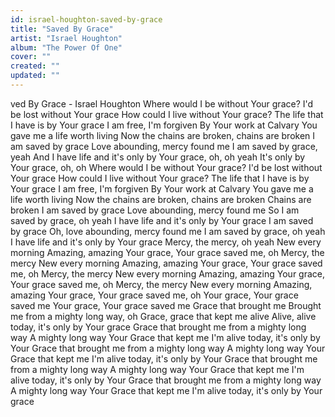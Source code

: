 ```yaml
---
id: israel-houghton-saved-by-grace
title: "Saved By Grace"
artist: "Israel Houghton"
album: "The Power Of One"
cover: ""
created: ""
updated: ""
---
```


ved By Grace - Israel Houghton
Where would I be without Your grace?
I'd be lost without Your grace
How could I live without Your grace?
The life that I have is by Your grace
I am free, I'm forgiven
By Your work at Calvary
You gave me a life worth living
Now the chains are broken, chains are broken
I am saved by grace
Love abounding, mercy found me
I am saved by grace, yeah
And I have life and it's only by Your grace, oh, oh yeah
It's only by Your grace, oh, oh
Where would I be without Your grace?
I'd be lost without Your grace
How could I live without Your grace?
The life that I have is by Your grace
I am free, I'm forgiven
By Your work at Calvary
You gave me a life worth living
Now the chains are broken, chains are broken
Chains are broken
I am saved by grace
Love abounding, mercy found me
So I am saved by grace, oh yeah
I have life and it's only by Your grace
I am saved by grace
Oh, love abounding, mercy found me
I am saved by grace, oh yeah
I have life and it's only by Your grace
Mercy, the mercy, oh yeah
New every morning
Amazing, amazing
Your grace, Your grace saved me, oh
Mercy, the mercy
New every morning
Amazing, amazing
Your grace, Your grace saved me, oh
Mercy, the mercy
New every morning
Amazing, amazing
Your grace, Your grace saved me, oh
Mercy, the mercy
New every morning
Amazing, amazing
Your grace, Your grace saved me, oh
Your grace, Your grace saved me
Your grace, Your grace saved me
Grace that brought me
Brought me from a mighty long way, oh
Grace, grace that kept me alive
Alive, alive today, it's only by Your grace
Grace that brought me from a mighty long way
A mighty long way
Your Grace that kept me
I'm alive today, it's only by Your
Grace that brought me from a mighty long way
A mighty long way
Your Grace that kept me
I'm alive today, it's only by Your
Grace that brought me from a mighty long way
A mighty long way
Your Grace that kept me
I'm alive today, it's only by Your
Grace that brought me from a mighty long way
A mighty long way
Your Grace that kept me
I'm alive today, it's only by Your grace